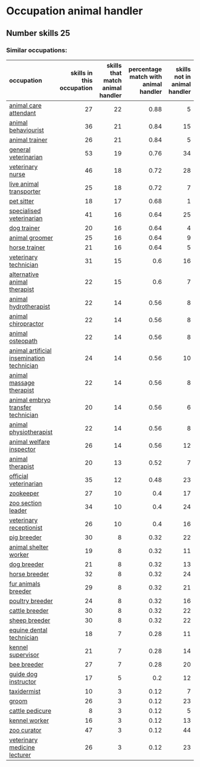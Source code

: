 # Occupation animal handler
## Number skills 25
### Similar occupations:
| occupation                                                                                |   skills in this occupation |   skills that match animal handler |   percentage match with animal handler |   skills not in animal handler |
|:------------------------------------------------------------------------------------------|----------------------------:|-----------------------------------:|---------------------------------------:|-------------------------------:|
| [animal care attendant](animal_care_attendant.md)                                         |                          27 |                                 22 |                                   0.88 |                              5 |
| [animal behaviourist](animal_behaviourist.md)                                             |                          36 |                                 21 |                                   0.84 |                             15 |
| [animal trainer](animal_trainer.md)                                                       |                          26 |                                 21 |                                   0.84 |                              5 |
| [general veterinarian](general_veterinarian.md)                                           |                          53 |                                 19 |                                   0.76 |                             34 |
| [veterinary nurse](veterinary_nurse.md)                                                   |                          46 |                                 18 |                                   0.72 |                             28 |
| [live animal transporter](live_animal_transporter.md)                                     |                          25 |                                 18 |                                   0.72 |                              7 |
| [pet sitter](pet_sitter.md)                                                               |                          18 |                                 17 |                                   0.68 |                              1 |
| [specialised veterinarian](specialised_veterinarian.md)                                   |                          41 |                                 16 |                                   0.64 |                             25 |
| [dog trainer](dog_trainer.md)                                                             |                          20 |                                 16 |                                   0.64 |                              4 |
| [animal groomer](animal_groomer.md)                                                       |                          25 |                                 16 |                                   0.64 |                              9 |
| [horse trainer](horse_trainer.md)                                                         |                          21 |                                 16 |                                   0.64 |                              5 |
| [veterinary technician](veterinary_technician.md)                                         |                          31 |                                 15 |                                   0.6  |                             16 |
| [alternative animal therapist](alternative_animal_therapist.md)                           |                          22 |                                 15 |                                   0.6  |                              7 |
| [animal hydrotherapist](animal_hydrotherapist.md)                                         |                          22 |                                 14 |                                   0.56 |                              8 |
| [animal chiropractor](animal_chiropractor.md)                                             |                          22 |                                 14 |                                   0.56 |                              8 |
| [animal osteopath](animal_osteopath.md)                                                   |                          22 |                                 14 |                                   0.56 |                              8 |
| [animal artificial insemination technician](animal_artificial_insemination_technician.md) |                          24 |                                 14 |                                   0.56 |                             10 |
| [animal massage therapist](animal_massage_therapist.md)                                   |                          22 |                                 14 |                                   0.56 |                              8 |
| [animal embryo transfer technician](animal_embryo_transfer_technician.md)                 |                          20 |                                 14 |                                   0.56 |                              6 |
| [animal physiotherapist](animal_physiotherapist.md)                                       |                          22 |                                 14 |                                   0.56 |                              8 |
| [animal welfare inspector](animal_welfare_inspector.md)                                   |                          26 |                                 14 |                                   0.56 |                             12 |
| [animal therapist](animal_therapist.md)                                                   |                          20 |                                 13 |                                   0.52 |                              7 |
| [official veterinarian](official_veterinarian.md)                                         |                          35 |                                 12 |                                   0.48 |                             23 |
| [zookeeper](zookeeper.md)                                                                 |                          27 |                                 10 |                                   0.4  |                             17 |
| [zoo section leader](zoo_section_leader.md)                                               |                          34 |                                 10 |                                   0.4  |                             24 |
| [veterinary receptionist](veterinary_receptionist.md)                                     |                          26 |                                 10 |                                   0.4  |                             16 |
| [pig breeder](pig_breeder.md)                                                             |                          30 |                                  8 |                                   0.32 |                             22 |
| [animal shelter worker](animal_shelter_worker.md)                                         |                          19 |                                  8 |                                   0.32 |                             11 |
| [dog breeder](dog_breeder.md)                                                             |                          21 |                                  8 |                                   0.32 |                             13 |
| [horse breeder](horse_breeder.md)                                                         |                          32 |                                  8 |                                   0.32 |                             24 |
| [fur animals breeder](fur_animals_breeder.md)                                             |                          29 |                                  8 |                                   0.32 |                             21 |
| [poultry breeder](poultry_breeder.md)                                                     |                          24 |                                  8 |                                   0.32 |                             16 |
| [cattle breeder](cattle_breeder.md)                                                       |                          30 |                                  8 |                                   0.32 |                             22 |
| [sheep breeder](sheep_breeder.md)                                                         |                          30 |                                  8 |                                   0.32 |                             22 |
| [equine dental technician](equine_dental_technician.md)                                   |                          18 |                                  7 |                                   0.28 |                             11 |
| [kennel supervisor](kennel_supervisor.md)                                                 |                          21 |                                  7 |                                   0.28 |                             14 |
| [bee breeder](bee_breeder.md)                                                             |                          27 |                                  7 |                                   0.28 |                             20 |
| [guide dog instructor](guide_dog_instructor.md)                                           |                          17 |                                  5 |                                   0.2  |                             12 |
| [taxidermist](taxidermist.md)                                                             |                          10 |                                  3 |                                   0.12 |                              7 |
| [groom](groom.md)                                                                         |                          26 |                                  3 |                                   0.12 |                             23 |
| [cattle pedicure](cattle_pedicure.md)                                                     |                           8 |                                  3 |                                   0.12 |                              5 |
| [kennel worker](kennel_worker.md)                                                         |                          16 |                                  3 |                                   0.12 |                             13 |
| [zoo curator](zoo_curator.md)                                                             |                          47 |                                  3 |                                   0.12 |                             44 |
| [veterinary medicine lecturer](veterinary_medicine_lecturer.md)                           |                          26 |                                  3 |                                   0.12 |                             23 |
